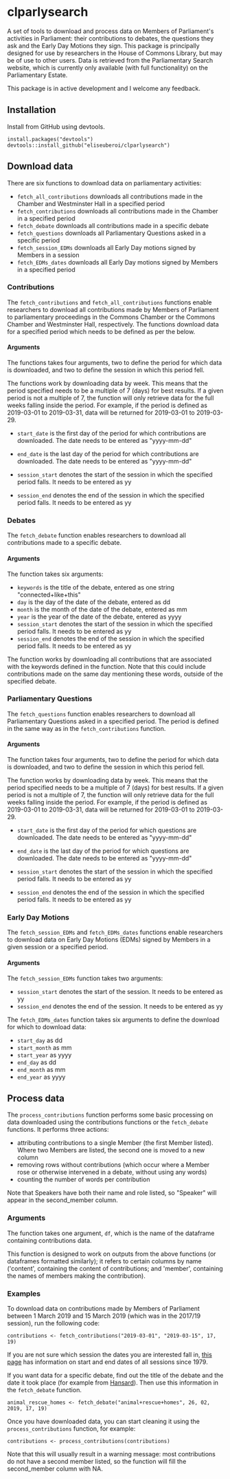 # clparlysearch

A set of tools to download and process data on Members of Parliament's activities in Parliament: their contributions to debates, the questions they ask and the Early Day Motions they sign. This package is principally designed for use by researchers in the House of Commons Library, but may be of use to other users. Data is retrieved from the Parliamentary Search website, which is currently only available (with full functionality) on the Parliamentary Estate.  

This package is in active development and I welcome any feedback.

## Installation
Install from GitHub using devtools. 

```{r eval = FALSE}
install.packages("devtools")
devtools::install_github("eliseuberoi/clparlysearch")
```

## Download data
There are six functions to download data on parliamentary activities:

* `fetch_all_contributions` downloads all contributions made in the Chamber and Westminster Hall in a specified period
* `fetch_contributions` downloads all contributions made in the Chamber in a specified period
* `fetch_debate` downloads all contributions made in a specific debate
* `fetch_questions` downloads all Parliamentary Questions asked in a specific period
* `fetch_session_EDMs` downloads all Early Day motions signed by Members in a session
* `fetch_EDMs_dates` downloads all Early Day motions signed by Members in a specified period

### Contributions
The `fetch_contributions` and `fetch_all_contributions` functions enable researchers to download all contributions made by Members of Parliament to parliamentary proceedings in the Commons Chamber or the Commons Chamber and Westminster Hall, respectively. The functions download data for a specified period which needs to be defined as per the below.

#### Arguments
The functions takes four arguments, two to define the period for which data is downloaded, and two to define the session in which this period fell. 

The functions work by downloading data by week. This means that the period specified needs to be a multiple of 7 (days) for best results. If a given period is not a multiple of 7, the function will only retrieve data for the full weeks falling inside the period. For example, if the period is defined as 2019-03-01 to 2019-03-31, data will be returned for 2019-03-01 to 2019-03-29. 

* `start_date` is the first day of the period for which contributions are downloaded. The date needs to be entered as "yyyy-mm-dd"
* `end_date` is the last day of the period for which contributions are downloaded. The date needs to be entered as "yyyy-mm-dd"

* `session_start` denotes the start of the session in which the specified period falls. It needs to be entered as yy
* `session_end` denotes the end of the session in which the specified period falls. It needs to be entered as yy

### Debates 
The `fetch_debate` function enables researchers to download all contributions made to a specific debate. 

#### Arguments
The function takes six arguments: 

* `keywords` is the title of the debate, entered as one string "connected+like+this"
* `day` is the day of the date of the debate, entered as dd
* `month` is the month of the date of the debate, entered as mm
* `year` is the year of the date of the debate, entered as yyyy
* `session_start` denotes the start of the session in which the specified period falls. It needs to be entered as yy
* `session_end` denotes the end of the session in which the specified period falls. It needs to be entered as yy

The function works by downloading all contributions that are associated with the keywords defined in the function. Note that this could include contributions made on the same day mentioning these words, outside of the specified debate. 

### Parliamentary Questions
The `fetch_questions` function enables researchers to download all Parliamentary Questions asked in a specified period. The period is defined in the same way as in the `fetch_contributions` function. 

#### Arguments
The function takes four arguments, two to define the period for which data is downloaded, and two to define the session in which this period fell. 

The function works by downloading data by week. This means that the period specified needs to be a multiple of 7 (days) for best results. If a given period is not a multiple of 7, the function will only retrieve data for the full weeks falling inside the period. For example, if the period is defined as 2019-03-01 to 2019-03-31, data will be returned for 2019-03-01 to 2019-03-29. 

* `start_date` is the first day of the period for which questions are downloaded. The date needs to be entered as "yyyy-mm-dd"
* `end_date` is the last day of the period for which questions are downloaded. The date needs to be entered as "yyyy-mm-dd"

* `session_start` denotes the start of the session in which the specified period falls. It needs to be entered as yy
* `session_end` denotes the end of the session in which the specified period falls. It needs to be entered as yy

### Early Day Motions
The `fetch_session_EDMs` and `fetch_EDMs_dates` functions enable researchers to download data on Early Day Motions (EDMs) signed by Members in a given session or a specified period. 

#### Arguments
The `fetch_session_EDMs` function takes two arguments: 

* `session_start` denotes the start of the session. It needs to be entered as yy
* `session_end` denotes the end of the session. It needs to be entered as yy

The `fetch_EDMs_dates` function takes six arguments to define the download for which to download data:
* `start_day` as dd
* `start_month` as mm
* `start_year` as yyyy
* `end_day` as dd
* `end_month` as mm
* `end_year` as yyyy

## Process data
The `process_contributions` function performs some basic processing on data downloaded using the contributions functions or the `fetch_debate` functions. It performs three actions:

* attributing contributions to a single Member (the first Member listed). Where two Members are listed, the second one is moved to a new column 
* removing rows without contributions (which occur where a Member rose or otherwise intervened in a debate, without using any words)
* counting the number of words per contribution

Note that Speakers have both their name and role listed, so "Speaker" will appear in the second_member column. 

### Arguments
The function takes one argument, `df`, which is the name of the dataframe containing contributions data. 

This function is designed to work on outputs from the above functions (or dataframes formatted similarly); it refers to certain columns by name ('content', containing the content of contributions; and 'member', containing the names of members making the contribution). 

### Examples

To download data on contributions made by Members of Parliament between 1 March 2019 and 15 March 2019 (which was in the 2017/19 session), run the following code: 

``` {r eval= FALSE} 
contributions <- fetch_contributions("2019-03-01", "2019-03-15", 17, 19)
```

If you are not sure which session the dates you are interested fall in, [this page](https://www.parliament.uk/about/faqs/house-of-commons-faqs/business-faq-page/recess-dates/recess/) has information on start and end dates of all sessions since 1979. 

If you want data for a specific debate, find out the title of the debate and the date it took place (for example from [Hansard](https:://www.hansard.parliament.uk)). Then use this information in the `fetch_debate` function. 

``` {r eval= FALSE} 
animal_rescue_homes <- fetch_debate("animal+rescue+homes", 26, 02, 2019, 17, 19)
```

Once you have downloaded data, you can start cleaning it using the `process_contributions` function, for example:

``` {r eval= FALSE} 
contributions <- process_contributions(contributions)
```
Note that this will usually result in a warning message: most contributions do not have a second member listed, so the function will fill the second_member column with NA. 

